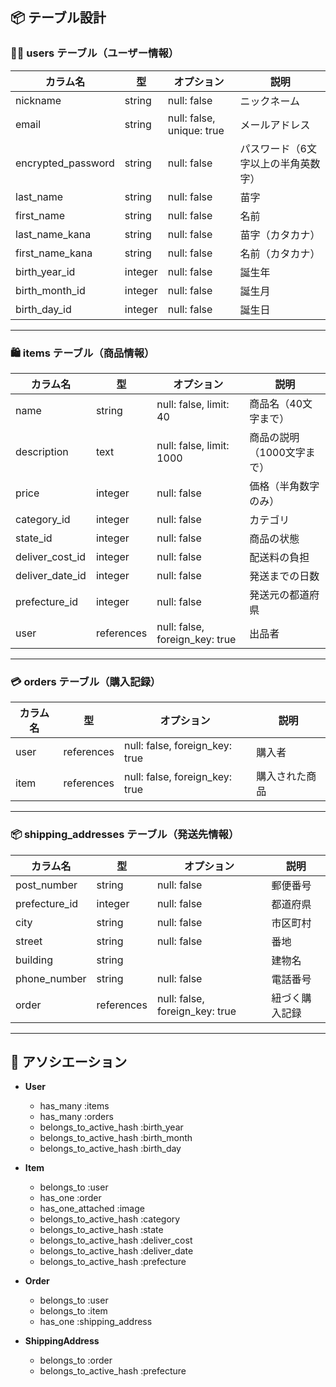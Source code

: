 ## 📦 テーブル設計

### 🧑‍💼 users テーブル（ユーザー情報）

| カラム名              | 型       | オプション                        | 説明                |
|---------------------|----------|-----------------------------------|-------------------|
| nickname            | string   | null: false                       | ニックネーム         |
| email               | string   | null: false, unique: true         | メールアドレス       |
| encrypted_password  | string   | null: false                       | パスワード（6文字以上の半角英数字）  |
| last_name           | string   | null: false                       | 苗字               |
| first_name          | string   | null: false                       | 名前               |
| last_name_kana      | string   | null: false                       | 苗字（カタカナ）     |
| first_name_kana     | string   | null: false                       | 名前（カタカナ）     |
| birth_year_id       | integer  | null: false                       | 誕生年             |
| birth_month_id      | integer  | null: false                       | 誕生月             |
| birth_day_id        | integer  | null: false                       | 誕生日             |

---

### 🛍 items テーブル（商品情報）

| カラム名           | 型        | オプション                     | 説明                    |
|-------------------|-----------|--------------------------------|------------------------|
| name              | string    | null: false, limit: 40         | 商品名（40文字まで）     |
| description       | text      | null: false, limit: 1000       | 商品の説明（1000文字まで）|
| price             | integer   | null: false                    | 価格（半角数字のみ）      |
| category_id       | integer   | null: false                    | カテゴリ                |
| state_id          | integer   | null: false                    | 商品の状態              |
| deliver_cost_id   | integer   | null: false                    | 配送料の負担            |
| deliver_date_id   | integer   | null: false                    | 発送までの日数          |
| prefecture_id     | integer   | null: false                    | 発送元の都道府県         |
| user              | references| null: false, foreign_key: true | 出品者                  |

---

### 💳 orders テーブル（購入記録）

| カラム名   | 型        | オプション                | 説明               |
|------------|-----------|---------------------------|--------------------|
| user       | references| null: false, foreign_key: true| 購入者         |
| item       | references| null: false, foreign_key: true| 購入された商品   |

---

### 📦 shipping_addresses テーブル（発送先情報）

| カラム名     | 型        | オプション                | 説明           |
|--------------|-----------|---------------------------|----------------|
| post_number  | string    | null: false              | 郵便番号       |
| prefecture_id| integer   | null: false              | 都道府県       |
| city         | string    | null: false              | 市区町村       |
| street       | string    | null: false              | 番地           |
| building     | string    |                          | 建物名         |
| phone_number | string    | null: false              | 電話番号       |
| order        | references| null: false, foreign_key: true| 紐づく購入記録|

---

## 🔗 アソシエーション

- **User**
  - has_many :items
  - has_many :orders
  - belongs_to_active_hash :birth_year
  - belongs_to_active_hash :birth_month
  - belongs_to_active_hash :birth_day

- **Item**
  - belongs_to :user
  - has_one :order
  - has_one_attached :image
  - belongs_to_active_hash :category
  - belongs_to_active_hash :state
  - belongs_to_active_hash :deliver_cost
  - belongs_to_active_hash :deliver_date
  - belongs_to_active_hash :prefecture

- **Order**
  - belongs_to :user
  - belongs_to :item
  - has_one :shipping_address

- **ShippingAddress**
  - belongs_to :order
  - belongs_to_active_hash :prefecture